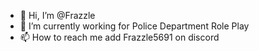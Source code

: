 - 👋 Hi, I’m @Frazzle
- 🌱 I’m currently working for Police Department Role Play
- 📫 How to reach me add Frazzle5691 on discord

<!---
Frazzle0/Frazzle0 is a ✨ special ✨ repository because its `README.md` (this file) appears on your GitHub profile.
You can click the Preview link to take a look at your changes.
--->
